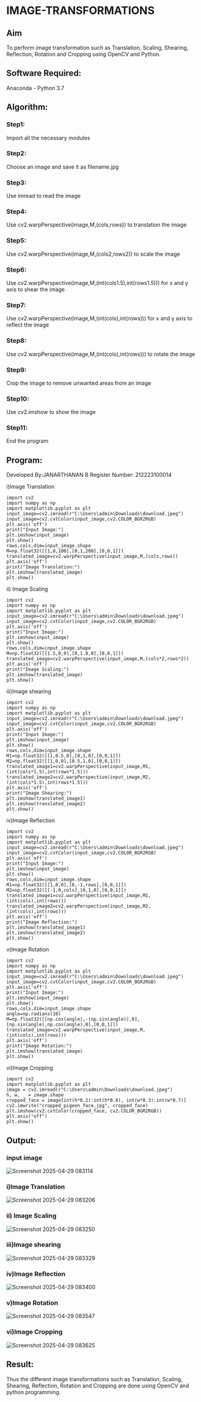 # IMAGE-TRANSFORMATIONS
  
## Aim
To perform image transformation such as Translation, Scaling, Shearing, Reflection, Rotation and Cropping using OpenCV and Python.

## Software Required:
Anaconda - Python 3.7

## Algorithm:
### Step1:
Import all the necessary modules  

### Step2:
Choose an image and save it as filename.jpg

### Step3:
Use imread to read the image

### Step4:
Use cv2.warpPerspective(image,M,(cols,rows)) to translation the image

### Step5:
Use cv2.warpPerspective(image,M,(cols2,rows2)) to scale the image

### Step6:
Use cv2.warpPerspective(image,M,(int(cols1.5),int(rows1.5))) for x and y axis to shear the image

### Step7:
Use cv2.warpPerspective(image,M,(int(cols),int(rows))) for x and y axis to reflect the image

### Step8:
Use cv2.warpPerspective(image,M,(int(cols),int(rows))) to rotate the image

### Step9:
Crop the image to remove unwanted areas from an image

### Step10:
Use cv2.imshow to show the image

### Step11:
End the program

## Program:
Developed By:JANARTHANAN B
Register Number: 212223100014

i)Image Translation
```
import cv2
import numpy as np
import matplotlib.pyplot as plt
input_image=cv2.imread(r"C:\Users\admin\Downloads\download.jpeg")
input_image=cv2.cvtColor(input_image,cv2.COLOR_BGR2RGB)
plt.axis('off')
print("Input Image:")
plt.imshow(input_image)
plt.show()
rows,cols,dim=input_image.shape
M=np.float32([[1,0,100],[0,1,200],[0,0,1]])
translated_image=cv2.warpPerspective(input_image,M,(cols,rows))
plt.axis('off')
print("Image Translation:")
plt.imshow(translated_image)
plt.show()
```

ii) Image Scaling
```
import cv2
import numpy as np
import matplotlib.pyplot as plt
input_image=cv2.imread(r"C:\Users\admin\Downloads\download.jpeg")
input_image=cv2.cvtColor(input_image,cv2.COLOR_BGR2RGB)
plt.axis('off')
print("Input Image:")
plt.imshow(input_image)
plt.show()
rows,cols,dim=input_image.shape
M=np.float32([[1.5,0,0],[0,1.8,0],[0,0,1]])
translated_image=cv2.warpPerspective(input_image,M,(cols*2,rows*2))
plt.axis('off')
print("Image Scaling:")
plt.imshow(translated_image)
plt.show()
```

iii)Image shearing
```
import cv2
import numpy as np
import matplotlib.pyplot as plt
input_image=cv2.imread(r"C:\Users\admin\Downloads\download.jpeg")
input_image=cv2.cvtColor(input_image,cv2.COLOR_BGR2RGB)
plt.axis('off')
print("Input Image:")
plt.imshow(input_image)
plt.show()
rows,cols,dim=input_image.shape
M1=np.float32([[1,0.5,0],[0,1,0],[0,0,1]])
M2=np.float32([[1,0,0],[0.5,1,0],[0,0,1]])
translated_image1=cv2.warpPerspective(input_image,M1,(int(cols*1.5),int(rows*1.5)))
translated_image2=cv2.warpPerspective(input_image,M2,(int(cols*1.5),int(rows*1.5)))
plt.axis('off')
print("Image Shearing:")
plt.imshow(translated_image1)
plt.imshow(translated_image2)
plt.show()
```

iv)Image Reflection
```
import cv2
import numpy as np
import matplotlib.pyplot as plt
input_image=cv2.imread(r"C:\Users\admin\Downloads\download.jpeg")
input_image=cv2.cvtColor(input_image,cv2.COLOR_BGR2RGB)
plt.axis('off')
print("Input Image:")
plt.imshow(input_image)
plt.show()
rows,cols,dim=input_image.shape
M1=np.float32([[1,0,0],[0,-1,rows],[0,0,1]])
M2=np.float32([[-1,0,cols],[0,1,0],[0,0,1]])
translated_image1=cv2.warpPerspective(input_image,M1,(int(cols),int(rows)))
translated_image2=cv2.warpPerspective(input_image,M2,(int(cols),int(rows)))
plt.axis('off')
print("Image Reflection:")
plt.imshow(translated_image1)
plt.imshow(translated_image2)
plt.show()
```

v)Image Rotation
```
import cv2
import numpy as np
import matplotlib.pyplot as plt
input_image=cv2.imread(r"C:\Users\admin\Downloads\download.jpeg")
input_image=cv2.cvtColor(input_image,cv2.COLOR_BGR2RGB)
plt.axis('off')
print("Input Image:")
plt.imshow(input_image)
plt.show()
rows,cols,dim=input_image.shape
angle=np.radians(10)
M=np.float32([[np.cos(angle),-(np.sin(angle)),0],[np.sin(angle),np.cos(angle),0],[0,0,1]])
translated_image=cv2.warpPerspective(input_image,M,(int(cols),int(rows)))
plt.axis('off')
print("Image Rotation:")
plt.imshow(translated_image)
plt.show()
```

vi)Image Cropping
```
import cv2
import matplotlib.pyplot as plt
image = cv2.imread(r"C:\Users\admin\Downloads\download.jpeg")
h, w, _ = image.shape
cropped_face = image[int(h*0.2):int(h*0.8), int(w*0.3):int(w*0.7)]
cv2.imwrite("cropped_pigeon_face.jpg", cropped_face)
plt.imshow(cv2.cvtColor(cropped_face, cv2.COLOR_BGR2RGB))
plt.axis("off")
plt.show()
```

## Output:
### input image
![Screenshot 2025-04-29 083114](https://github.com/user-attachments/assets/de466d6f-3e6b-4225-93e6-14a95dc0f72b)


### i)Image Translation
![Screenshot 2025-04-29 083206](https://github.com/user-attachments/assets/da9ac9a0-79e4-4131-833a-dcbd9caeb498)



### ii) Image Scaling
![Screenshot 2025-04-29 083250](https://github.com/user-attachments/assets/2a928c8d-c46d-49eb-8355-ca545c3484cc)




### iii)Image shearing
![Screenshot 2025-04-29 083329](https://github.com/user-attachments/assets/45081861-14bf-472e-863c-667e0b2750b7)





### iv)Image Reflection
![Screenshot 2025-04-29 083400](https://github.com/user-attachments/assets/0f73ae78-2cda-46f3-8dd6-3c99244b84af)



### v)Image Rotation
![Screenshot 2025-04-29 083547](https://github.com/user-attachments/assets/dd2a3879-5b85-49b7-bb42-fdaecb7dbdfe)



### vi)Image Cropping
![Screenshot 2025-04-29 083625](https://github.com/user-attachments/assets/6a3cc249-dd68-4aaf-98a6-d69a53e87e05)



## Result: 

Thus the different image transformations such as Translation, Scaling, Shearing, Reflection, Rotation and Cropping are done using OpenCV and python programming.
